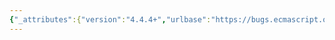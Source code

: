 ```yaml
---
{"_attributes":{"version":"4.4.4+","urlbase":"https://bugs.ecmascript.org/","maintainer":"dherman@mozilla.com"},"bug":{"bug_id":3999,"creation_ts":"2015-02-18 05:44:00 -0800","short_desc":"15.2.1.17 HostResolveImportedModule: Missing requirement to instantiate modules ?","delta_ts":"2015-02-19 19:11:06 -0800","product":"Draft for 6th Edition","component":"Modules","version":"Rev 33: February 12, 2015 Draft","rep_platform":"All","op_sys":"All","bug_status":"RESOLVED","resolution":"FIXED","priority":"Normal","bug_severity":"normal","everconfirmed":true,"reporter":{"uid":"andrebargull","name":"André Bargull"},"assigned_to":{"uid":"allen","name":"Allen Wirfs-Brock"},"cc":["dherman","jorendorff","samth"],"long_desc":[{"commentid":12894,"comment_count":0,"who":{"uid":"andrebargull","name":"André Bargull"},"bug_when":"2015-02-18 05:44:35 -0800","thetext":"15.2.1.17 Runtime Semantics: HostResolveImportedModule (referencingModule, specifier )\n\nThe concrete module instance returned by HostResolveImportedModule must already have been instantiated, but this requirement is not listed in 15.2.1.17."},{"commentid":12913,"comment_count":1,"who":{"uid":"allen","name":"Allen Wirfs-Brock"},"bug_when":"2015-02-18 09:10:55 -0800","thetext":"What do yo mean?  That it's ModuleDeclarationInstantiation method has already been called? but that's not an actualrequirement"},{"commentid":12914,"comment_count":2,"who":{"uid":"andrebargull","name":"André Bargull"},"bug_when":"2015-02-18 09:19:01 -0800","thetext":"For example in 15.2.1.16.5 ModuleEvaluation() Concrete Method:\n\nStep 5.a calls requiredModule = HostResolveImportedModule and step 5.c calls requiredModule.ModuleEvaluation(). But calling ModuleEvaluation() is only valid when requiredModule was previously instantiated through ModuleDeclarationInstantiation()."},{"commentid":12916,"comment_count":3,"who":{"uid":"allen","name":"Allen Wirfs-Brock"},"bug_when":"2015-02-18 10:45:28 -0800","thetext":"should more like a precondition on ModuleEvaluation rather than a requirement of HostResolveImportedModule"},{"commentid":12918,"comment_count":4,"who":{"uid":"andrebargull","name":"André Bargull"},"bug_when":"2015-02-18 11:55:13 -0800","thetext":"Not only for 15.2.1.16.5 ModuleEvaluation, it's also required in 15.2.1.16.4 ModuleDeclarationInstantiation( ) step 10.a for this example:\n\nm1.js (main module)\n---\nimport {} from \"./m2.js\";\nimport* as mod3 from \"./m3.js\";\nexport {mod3};\n---\n\nm2.js\n---\nprint(mod1.mod3.foo); // <- Expected: ReferenceError at runtime\n\nimport* as mod1 from \"./m1.js\";\n---\n\nm3.js\n---\nexport let foo = \"hello world\";\n---\n\n\nm1.js is the main module and parsed by TopLevelModuleEvaluationJob. When the line `print(mod1.mod3.foo)` gets executed, it's necessary that ModuleDeclarationInstantiation for m3.js was already performed to ensure targetModule.[[Environment]] in 9.4.6.8 [[Get]] is not undefined."},{"commentid":12922,"comment_count":5,"who":{"uid":"allen","name":"Allen Wirfs-Brock"},"bug_when":"2015-02-18 12:59:22 -0800","thetext":"Hmm.. required modules aren't being recursively instantiated.  that used to happen in LinkModules before it went awayu"},{"commentid":12955,"comment_count":6,"who":{"uid":"allen","name":"Allen Wirfs-Brock"},"bug_when":"2015-02-18 18:03:48 -0800","thetext":"fixed in rev34 editor's draft\n\nModuleDeclrationInstantion for source text module records recursively instantiates the modules on its [[RequestedModules]] list"},{"commentid":13123,"comment_count":7,"who":{"uid":"allen","name":"Allen Wirfs-Brock"},"bug_when":"2015-02-19 19:11:06 -0800","thetext":"fixed in rev34"}]}}
---
```

